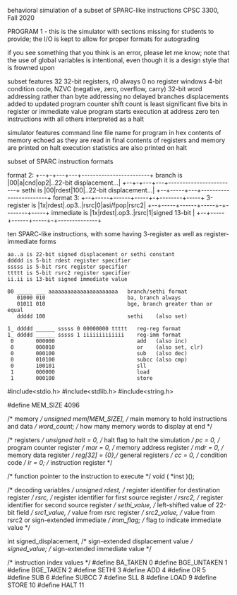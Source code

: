  behavioral simulation of a subset of SPARC-like instructions
 CPSC 3300, Fall 2020
 
 PROGRAM 1 - this is the simulator with sections missing for students to
    provide; the I/O is kept to allow for proper formats for autograding
 
  if you see something that you think is an error, please let me know;
    note that the use of global variables is intentional, even though it
    is a design style that is frowned upon
 
  subset features
    32 32-bit registers, r0 always 0
    no register windows
    4-bit condition code, NZVC (negative, zero, overflow, carry)
    32-bit word addressing rather than byte addressing
    no delayed branches
    displacements added to updated program counter
    shift count is least significant five bits in register
      or immediate value
    program starts execution at address zero
    ten instructions with all others interpreted as a halt
 
  simulator features
    command line file name for program in hex
    contents of memory echoed as they are read in
    final contents of registers and memory are printed on halt
    execution statistics are also printed on halt
 
  subset of SPARC instruction formats
 
   format 2:
                     +--+-+---+---+------------------------+
     branch is       |00|a|cnd|op2|..22-bit displacement...|
                     +--+-+---+---+------------------------+
     sethi is        |00|rdest|100|..22-bit displacement...|
                     +--+-----+---+------------------------+
   format 3:
                     +--+-----+------+-----+-+--------+-----+
     3-register is   |1x|rdest|.op3..|rsrc|0|asi/fpop|rsrc2|
                     +--+-----+------+-----+-+--------+-----+
     immediate is    |1x|rdest|.op3..|rsrc|1|signed 13-bit |
                     +--+-----+------+-----+-+--------------+
 
  ten SPARC-like instructions, with some having 3-register as well
    as register-immediate forms
 
    aa..a is 22-bit signed displacement or sethi constant
    ddddd is 5-bit rdest register specifier
    sssss is 5-bit rsrc register specifier
    ttttt is 5-bit rsrc2 register specifier
    ii.ii is 13-bit signed immediate value
 
    00 _____ ___ aaaaaaaaaaaaaaaaaaaaaa   branch/sethi format
       01000 010                          ba, branch always
       01011 010                          bge, branch greater than or equal
       ddddd 100                          sethi    (also set)
 
    1_ ddddd ______ sssss 0 00000000 ttttt   reg-reg format
    1_ ddddd ______ sssss 1 iiiiiiiiiiiii    reg-imm format
     0       000000                          add   (also inc)
     0       000010                          or    (also set, clr)
     0       000100                          sub   (also dec)
     0       010100                          subcc (also cmp)
     0       100101                          sll
     1       000000                          load
     1       000100                          store
 
 

#include<stdio.h>
#include<stdlib.h>
#include<string.h>

#define MEM_SIZE 4096

/* memory */
unsigned mem[MEM_SIZE], /* main memory to hold instructions and data */
         word_count;    /* how many memory words to display at end */

/* registers */
unsigned halt     = 0, /* halt flag to halt the simulation */
	 pc       = 0, /* program counter register */
	 mar      = 0, /* memory address register */
	 mdr      = 0, /* memory data register */
   reg[32] = {0},/* general registers */
   cc       = 0, /* condition code */
   ir       = 0; /* instruction register */

/* function pointer to the instruction to execute */
void ( *inst )();

/* decoding variables */
unsigned rdest,       /* register identifier for destination register */
         rsrc,       /* register identifier for first source register */
         rsrc2,       /* register identifier for second source register */
         sethi_value, /* left-shifted value of 22-bit field */
         src1_value,  /* value from rsrc register */
         src2_value,  /* value from rsrc2 or sign-extended immediate */
         imm_flag;    /* flag to indicate immediate value */

int      signed_displacement, /* sign-extended displacement value */
         signed_value;        /* sign-extended immediate value */

/* instruction index values */
#define BA_TAKEN 0
#define BGE_UNTAKEN 1
#define BGE_TAKEN 2
#define SETHI 3
#define ADD 4
#define OR 5
#define SUB 6
#define SUBCC 7
#define SLL 8
#define LOAD 9
#define STORE 10
#define HALT 11
